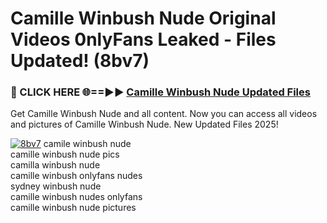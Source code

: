 # Camille Winbush Nude Original Videos 0nlyFans Leaked - Files Updated! (8bv7)

<h3>🔴 CLICK HERE 🌐==►► <a href="https://tinyurl.com/4mcuefdz" rel="nofollow">Camille Winbush Nude Updated Files</a></h3>

Get Camille Winbush Nude and all content. Now you can access all videos and pictures of Camille Winbush Nude. New Updated Files 2025!

[![8bv7](https://i.imgur.com/StAQSOY.gif)](https://tinyurl.com/4mcuefdz)
camile winbush nude<br>
camille winbush nude pics<br>
camilla winbush nude<br>
camille winbush onlyfans nudes<br>
sydney winbush nude<br>
camille winbush nudes onlyfans<br>
camille winbush nude pictures